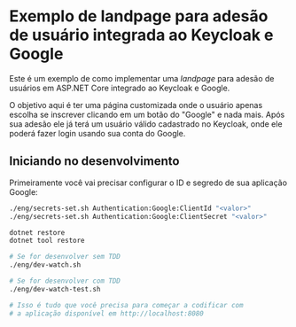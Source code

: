 # Exemplo de landpage para adesão de usuário integrada ao Keycloak e Google 

Este é um exemplo de como implementar uma _landpage_ para adesão de usuários em ASP.NET Core
integrado ao Keycloak e Google.

O objetivo aqui é ter uma página customizada onde o usuário apenas escolha se inscrever
clicando em um botão do "Google" e nada mais. Após sua adesão ele já terá um usuário
válido cadastrado no Keycloak, onde ele poderá fazer login usando sua conta do Google.

## Iniciando no desenvolvimento

Primeiramente você vai precisar configurar o ID e segredo de sua aplicação Google:
```sh
./eng/secrets-set.sh Authentication:Google:ClientId "<valor>"
./eng/secrets-set.sh Authentication:Google:ClientSecret "<valor>"
```

```sh
dotnet restore
dotnet tool restore

# Se for desenvolver sem TDD
./eng/dev-watch.sh

# Se for desenvolver com TDD
./eng/dev-watch-test.sh

# Isso é tudo que você precisa para começar a codificar com
# a aplicação disponível em http://localhost:8080
```

